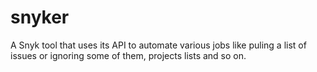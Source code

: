 # snyker
A Snyk tool that uses its API to automate various jobs like puling a list of issues or ignoring some of them, projects lists and so on. 

